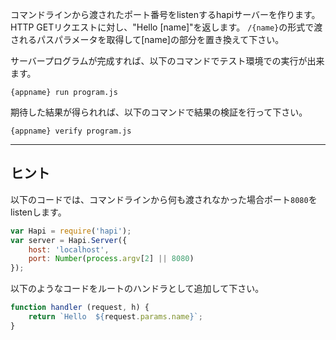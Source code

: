 コマンドラインから渡されたポート番号をlistenするhapiサーバーを作ります。
HTTP GETリクエストに対し、"Hello [name]"を返します。
`/{name}`の形式で渡されるパスパラメータを取得して[name]の部分を置き換えて下さい。

サーバープログラムが完成すれば、以下のコマンドでテスト環境での実行が出来ます。

  `{appname} run program.js`

期待した結果が得られれば、以下のコマンドで結果の検証を行って下さい。

  `{appname} verify program.js`

-----------------------------------------------------------------
## ヒント

以下のコードでは、コマンドラインから何も渡されなかった場合ポート`8080`をlistenします。

```js
var Hapi = require('hapi');
var server = Hapi.Server({
    host: 'localhost',
    port: Number(process.argv[2] || 8080)
});
```

以下のようなコードをルートのハンドラとして追加して下さい。

```js
function handler (request, h) {
    return `Hello  ${request.params.name}`;
}
```
